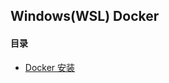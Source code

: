 ## Windows(WSL) Docker

#### 目录
* [Docker 安装](https://github.com/PomeloMan/Document/tree/master/Docker/Windows/Installation)